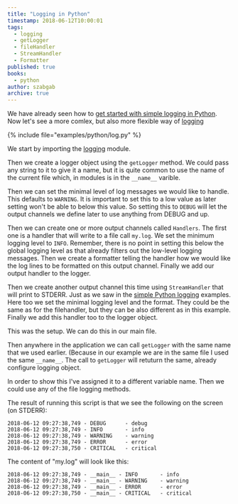 ```yaml
---
title: "Logging in Python"
timestamp: 2018-06-12T10:00:01
tags:
  - logging
  - getLogger
  - fileHandler
  - StreamHandler
  - Formatter
published: true
books:
  - python
author: szabgab
archive: true
---
```



We have already seen how to [get started with simple logging in Python](/simple-logging-in-python).
Now let's see a more comlex, but also more flexible way of [logging](https://docs.python.org/3/library/logging.html)


{% include file="examples/python/log.py" %}

We start by importing the [logging](https://docs.python.org/3/library/logging.html) module.

Then we create a logger object using the `getLogger` method. We could pass any string to it to give it a name,
but it is quite common to use the name of the current file which, in modules is in the `__name__` varible.

Then we can set the minimal level of log messages we would like to handle. This defaults to `WARNING`.
It is important to set this to a low value as later setting won't be able to below this value. So setting this
to `DEBUG` will let the output channels we define later to use anything from DEBUG and up.

Then we can create one or more output channels called `Handlers`. The first one is a handler that will write to a file call
`my.log`. We set the minimum logging level to `INFO`. Remember, there is no point in setting this below the global logging level as that already filters out the low-level logging messages.
Then we create a formatter telling the handler how we would like the log lines to be formatted on this output channel.
Finally we add our output handler to the logger.


Then we create another output channel this time using `StreamHandler` that will print to STDERR. Just as we saw in the
[simple Python logging](/simple-logging-in-python) examples.
Here too we set the minimal logging level and the format.
They could be the same as for the filehandler, but they can be also different as in this example.
Finally we add this handler too to the logger object.

This was the setup. We can do this in our main file.

Then anywhere in the application we can call `getLogger` with the same name that we used earlier.
(Because in our example we are in the same file I used the same `__name__`. The call to `getLogger`
will retuturn the same, already configure logging object.

In order to show this I've assigned it to a different variable name.
Then we could use any of the file logging methods.


The result of running this script is that we see the following on the screen (on STDERR):

```
2018-06-12 09:27:38,749 - DEBUG      - debug
2018-06-12 09:27:38,749 - INFO       - info
2018-06-12 09:27:38,749 - WARNING    - warning
2018-06-12 09:27:38,749 - ERROR      - error
2018-06-12 09:27:38,750 - CRITICAL   - critical
```

The content of "my.log" will look like this:

```
2018-06-12 09:27:38,749 - __main__ - INFO       - info
2018-06-12 09:27:38,749 - __main__ - WARNING    - warning
2018-06-12 09:27:38,749 - __main__ - ERROR      - error
2018-06-12 09:27:38,750 - __main__ - CRITICAL   - critical
```


